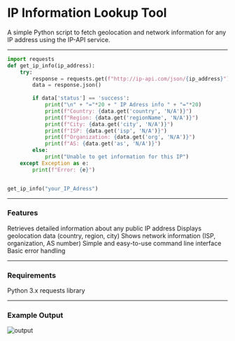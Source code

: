 # IP Information Lookup Tool 
A simple Python script to fetch geolocation and network information for any IP address using the IP-API service.

---

```python
import requests
def get_ip_info(ip_address):
    try:
        response = requests.get(f"http://ip-api.com/json/{ip_address}")
        data = response.json()
        
        if data['status'] == 'success':
            print("\n" + "="*20 + " IP Adress info " + "="*20)
            print(f"Country: {data.get('country', 'N/A')}")
            print(f"Region: {data.get('regionName', 'N/A')}")
            print(f"City: {data.get('city', 'N/A')}")
            print(f"ISP: {data.get('isp', 'N/A')}")
            print(f"Organization: {data.get('org', 'N/A')}")
            print(f"AS: {data.get('as', 'N/A')}")
        else:
            print("Unable to get information for this IP")
    except Exception as e:
        print(f"Error: {e}")


get_ip_info("your_IP_Adress")
```

---

### Features 

Retrieves detailed information about any public IP address
Displays geolocation data (country, region, city)
Shows network information (ISP, organization, AS number)
Simple and easy-to-use command line interface
Basic error handling

---

### Requirements 

Python 3.x
requests library

---

### Example Output

![output](../img/output-ip-adress-info.jpeg)